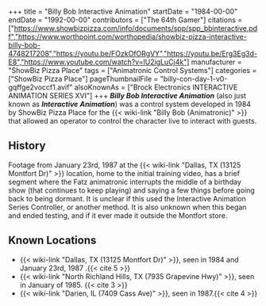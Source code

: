 +++
title = "Billy Bob Interactive Animation"
startDate = "1984-00-00"
endDate = "1992-00-00"
contributors = ["The 64th Gamer"]
citations = ["https://www.showbizpizza.com/info/documents/spp/spp_bbinteractive.pdf","https://www.worthpoint.com/worthopedia/showbiz-pizza-interactive-billy-bob-4748217208","https://youtu.be/FOzkOfORgVY","https://youtu.be/Erg3Eg3d-E8","https://www.youtube.com/watch?v=lU2igLuCj4k"]
manufacturer = "ShowBiz Pizza Place"
tags = ["Animatronic Control Systems"]
categories = ["ShowBiz Pizza Place"]
pageThumbnailFile = "billy-con-day-1-v0-gqffge2voccf1.avif"
alsoKnownAs = ["Brock Electronics INTERACTIVE ANIMATION SERIES XVI"]
+++
***Billy Bob Interactive Animation*** (also just known as ***Interactive Animation***) was a control system developed in 1984 by ShowBiz Pizza Place for the {{< wiki-link "Billy Bob (Animatronic)" >}} that allowed an operator to control the character live to interact with guests.

## History
Footage from January 23rd, 1987 at the {{< wiki-link "Dallas, TX (13125 Montfort Dr)" >}} location, home to the initial training video, has a brief segment where the Fatz animatronic interrupts the middle of a birthday show (that continues to keep playing) and saying a few things before going back to being dormant. It is unclear if this used the Interactive Animation Series Controller, or another method. It is also unknown when this began and ended testing, and if it ever made it outside the Montfort store.

## Known Locations
- {{< wiki-link "Dallas, TX (13125 Montfort Dr)" >}}, seen in 1984 and January 23rd, 1987 .{{< cite 5 >}}
- {{< wiki-link "North Richland Hills, TX (7935 Grapevine Hwy)" >}}, seen in January of 1985. {{< cite 3 >}}
- {{< wiki-link "Darien, IL (7409 Cass Ave)" >}}, seen in 1987.{{< cite 4 >}}
